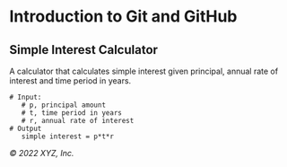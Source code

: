 # Introduction to Git and GitHub

## Simple Interest Calculator

A calculator that calculates simple interest given principal, annual rate of interest and time period in years.

```
# Input:
   # p, principal amount
   # t, time period in years
   # r, annual rate of interest
# Output
   simple interest = p*t*r
```

_© 2022 XYZ, Inc._
